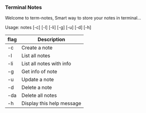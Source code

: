 
### Terminal Notes
Welcome to term-notes, Smart way to store your notes in terminal...

Usage: notes [-c] [-l] [-li] [-g] [-u] [-d] [-h]

| flag     | Description                  |
| -------- | ---------------------------- |
| -c       | Create a note                |
| -l       | List all notes               |
| -li      | List all notes with info     |
| -g       | Get info of note             |
| -u       | Update a note                |
| -d       | Delete a note                |
| -da      | Delete all notes             |
| -h       | Display this help message    |

